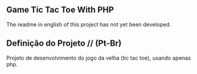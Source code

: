 ## Game Tic Tac Toe With PHP

The readme in english of this project has not yet been developed.

## Definição do Projeto // (Pt-Br)

Projeto de desenvolvimento do jogo da velha (tic tac toe), usando apenas php.

